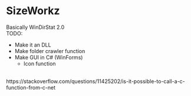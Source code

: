 # SizeWorkz
Basically WinDirStat 2.0 <br>
TODO: <br>
- Make it an DLL<br>
- Make folder crawler function <br>
- Make GUI in C# (WinForms) <br>
  - Icon function <br>
<br>
https://stackoverflow.com/questions/11425202/is-it-possible-to-call-a-c-function-from-c-net
